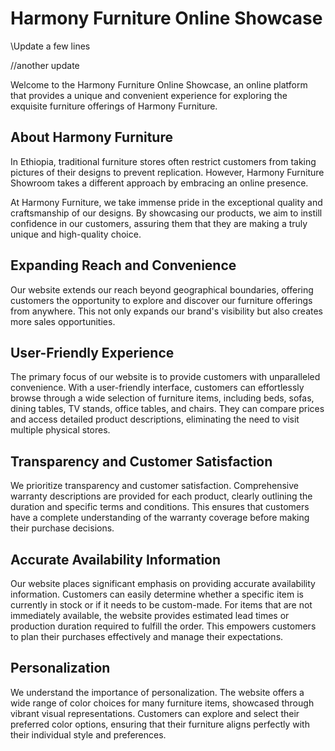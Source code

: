 # Harmony Furniture Online Showcase
\\Update a few lines

//another update

Welcome to the Harmony Furniture Online Showcase, an online platform that provides a unique and convenient experience for exploring the exquisite furniture offerings of Harmony Furniture. 

## About Harmony Furniture

In Ethiopia, traditional furniture stores often restrict customers from taking pictures of their designs to prevent replication. However, Harmony Furniture Showroom takes a different approach by embracing an online presence. 

At Harmony Furniture, we take immense pride in the exceptional quality and craftsmanship of our designs. By showcasing our products, we aim to instill confidence in our customers, assuring them that they are making a truly unique and high-quality choice.

## Expanding Reach and Convenience

Our website extends our reach beyond geographical boundaries, offering customers the opportunity to explore and discover our furniture offerings from anywhere. This not only expands our brand's visibility but also creates more sales opportunities.

## User-Friendly Experience

The primary focus of our website is to provide customers with unparalleled convenience. With a user-friendly interface, customers can effortlessly browse through a wide selection of furniture items, including beds, sofas, dining tables, TV stands, office tables, and chairs. They can compare prices and access detailed product descriptions, eliminating the need to visit multiple physical stores.

## Transparency and Customer Satisfaction

We prioritize transparency and customer satisfaction. Comprehensive warranty descriptions are provided for each product, clearly outlining the duration and specific terms and conditions. This ensures that customers have a complete understanding of the warranty coverage before making their purchase decisions.

## Accurate Availability Information

Our website places significant emphasis on providing accurate availability information. Customers can easily determine whether a specific item is currently in stock or if it needs to be custom-made. For items that are not immediately available, the website provides estimated lead times or production duration required to fulfill the order. This empowers customers to plan their purchases effectively and manage their expectations.

## Personalization

We understand the importance of personalization. The website offers a wide range of color choices for many furniture items, showcased through vibrant visual representations. Customers can explore and select their preferred color options, ensuring that their furniture aligns perfectly with their individual style and preferences.
